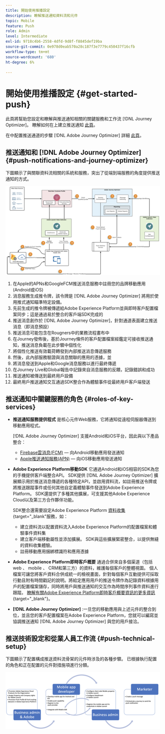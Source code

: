 ```yaml
---
title: 開始使用推播設定
description: 瞭解推送通知資料流和元件
topic: Mobile
feature: Push
role: Admin
level: Intermediate
exl-id: 9718c4b6-2558-4dfd-9d8f-f8845def19ba
source-git-commit: 0e978d0eab570a28c187f3e7779c450437f16cfb
workflow-type: tm+mt
source-wordcount: '680'
ht-degree: 6%

---
```


# 開始使用推播設定 {#get-started-push}

此頁將幫助您設定和瞭解與推送通知相關的關鍵服務和工作流 [!DNL Journey Optimizer]。 瞭解如何在上建立推送通知 [此頁](../messages/create-push.md)。

在中配置推送通道的步驟 [!DNL Adobe Journey Optimizer] 詳細 [此頁](push-configuration.md)。

## 推送通知和 [!DNL Adobe Journey Optimizer] {#push-notifications-and-journey-optimizer}

下圖顯示了與關聯資料流相關的系統和服務，突出了從端到端服務的角度提供推送通知的方式。

![](assets/push-flow.png)

1. 在Apple的APNs和GoogleFCM推送消息服務中註冊您的品牌移動應用(Android或iOS)
1. 消息服務生成推令牌，該令牌是 [!DNL Adobe Journey Optimizer] 將用於使用推式通知瞄準特定設備。
1. 先前生成的推令牌被傳遞給Adobe Experience Platform並與即時客戶配置檔案同步；這是通過易於整合的客戶端SDK完成的
1. 推送消息創作於 [!DNL Adobe Journey Optimizer]，針對通道表面建立推送消息（即消息預設）
1. 推送消息可能包含在Rougners中的業務流程畫布中
1. 在Journey發佈後，基於Journey條件的客戶配置檔案經鑑定可接收推送通知，推送消息負載在此步驟中個性化
1. 將個性化推送有效載荷轉發到內部推送消息傳遞服務
1. 然後，此內部服務驗證與消息關聯的應用的憑據，並
1. 將消息發送到Apple和Google消息服務以進行最終傳遞
1. 在Journey Live和Global報告中記錄來自消息服務的反饋，記錄錯誤和成功
1. 推送通知被傳送到最終用戶設備
1. 最終用戶推送通知交互通過SDK整合作為體驗事件從最終用戶客戶端發送

## 推送通知中關鍵服務的角色 {#roles-of-key-services}

* **推送通知服務提供程式** 是核心元件Web服務，它將通知從遠程伺服器傳送到移動應用程式。

   [!DNL Adobe Journey Optimizer]  支援Android和iOS平台，因此與以下產品整合：
   * [Firebase雲消息(FCM)](https://firebase.google.com/docs/cloud-messaging)  — 向Android移動應用發送通知
   * [Apple推送通知服務(APN)](https://developer.apple.com/library/archive/documentation/NetworkingInternet/Conceptual/RemoteNotificationsPG/APNSOverview.html)  — 向iOS移動應用發送通知

* **Adobe Experience Platform移動SDK** 它通過Android和iOS相容的SDK為您的手機提供客戶端整合API。 SDK提供 [!DNL Adobe Journey Optimizer] 擴展顯示用於推送消息傳遞的各種特定API，並啟用資料流，如註冊推送令牌或將推送跟蹤事件或任何其他自定義體驗事件發送到Adobe Experience Platform。 SDK還提供了多種其他擴展，可支援其他Adobe Experience Cloud以及第三方合作夥伴功能。

   SDK整合還需要設定Adobe Experience Platform [資料收集](https://experienceleague.adobe.com/docs/experience-platform/tags/home.html){target=&quot;_blank&quot;服務，如：

   * 建立資料流以配置資料流入Adobe Experience Platform的配置檔案和體驗事件資料集
   * 建立客戶端移動屬性並添加擴展。 SDK與這些擴展緊密整合，以提供無縫的資料收集體驗。
   * 註冊移動應用捆綁標識符和應用憑據

* **Adobe Experience Platform即時客戶概要**  通過合併來自多個渠道（包括web 、 mobile 、 CRM和第三方）的資料，維護每個客戶的整體視圖。 個人檔案可讓您將客戶資料合併成統一的檢視畫面，針對每個客戶互動提供可採取行動且附有時間戳記的說明。將給定應用用戶的推送令牌作為記錄資料根據用戶的配置檔案儲存，同時將用戶與推送通知的交互作為時間序列事件資料進行跟蹤。 [瞭解有關Adobe Experience Platform即時客戶概要資訊的更多資訊](https://experienceleague.adobe.com/docs/experience-platform/profile/home.html?lang=zh-Hant){target=&quot;_blank&quot;}。

* **[!DNL Adobe Journey Optimizer]** :一旦您的移動應用與上述元件的整合到位，並且您的客戶配置檔案在Adobe Experience Platform，您就可以編寫並協調推送通知 [!DNL Adobe Journey Optimizer] 與您的用戶接洽。

## 推送技術設定和從業人員工作流 {#push-technical-setup}

下圖顯示了配置構成推送資料流骨架的元件時涉及的各種步驟。 已根據執行配置的角色和正在配置的元件對措施項進行分類。

![](assets/user-flow.png)
